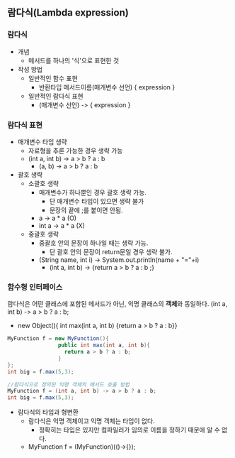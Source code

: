 ## 람다식(Lambda expression)

### 람다식
  - 개념
    - 메서드를 하나의 '식'으로 표현한 것
  - 작성 방법
    - 일반적인 함수 표현
      - 반환타입 메서드이름(매개변수 선언) { expression }
    - 일반적인 람다식 표현
      - (매개변수 선언) -> { expression }   
### 람다식 표현
  - 매개변수 타입 생략 
    - 자료형을 추론 가능한 경우 생략 가능 
    - (int a, int b) -> a > b ? a : b
      - (a, b) -> a > b ? a : b
  - 괄호 생략
    - 소괄호 생략
      - 매개변수가 하나뿐인 경우 괄호 생략 가능. 
        - 단 매개변수 타입이 있으면 생략 불가
        - 문장의 끝에 ;를 붙이면 안됨.
      - a -> a * a (O)
      - int a -> a * a (X)
    - 중괄호 생략
      - 중괄호 안의 문장이 하나일 때는 생략 가능. 
        - 단 괄호 안의 문장이 return문일 경우 생략 불가.
      - (String name, int i) -> System.out.println(name + "="+i)
        - (int a, int b) -> {return a > b ? a : b ;} 

          
### 함수형 인터페이스
람다식은 어떤 클래스에 포함된 메서드가 아닌, 익명 클래스의 **객체**와 동일하다.
(int a, int b) -> a > b ? a : b;   
- new Object(){ int max(int a, int b) {return a > b ? a : b}}
~~~java
MyFunction f = new MyFunction(){
                public int max(int a, int b){
                  return a > b ? a : b;
                }
};
int big = f.max(5,3);

//람다식으로 정의된 익명 객체의 메서드 호출 방법
MyFunction f = (int a, int b) -> a > b ? a : b;
int big = f.max(5,3);

~~~

- 람다식의 타입과 형변환
  - 람다식은 익명 객체이고 익명 객체는 타입이 없다.
    - 정확히는 타입은 있지만 컴파일러가 임의로 이름을 정하기 때문에 알 수 없다.
  - MyFunction f = (MyFunction)(()->{});    






     
